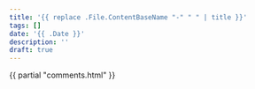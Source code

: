 ```yaml
---
title: '{{ replace .File.ContentBaseName "-" " " | title }}'
tags: []
date: '{{ .Date }}'
description: ''
draft: true
---
```



{{ partial "comments.html" }}